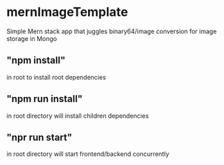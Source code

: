 # mernImageTemplate
Simple Mern stack app that juggles binary64/image conversion for image storage in Mongo

## "npm install" 
in root to install root dependencies

## "npm run install" 
in root directory will install children dependencies

## "npr run start" 
in root directory will start frontend/backend concurrently
